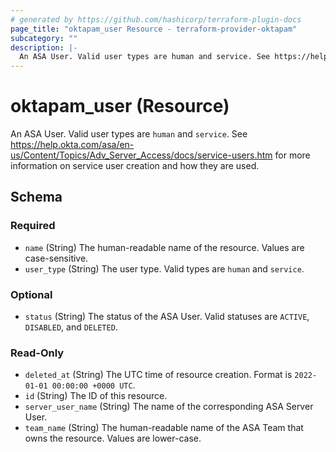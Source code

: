 ```yaml
---
# generated by https://github.com/hashicorp/terraform-plugin-docs
page_title: "oktapam_user Resource - terraform-provider-oktapam"
subcategory: ""
description: |-
  An ASA User. Valid user types are human and service. See https://help.okta.com/asa/en-us/Content/Topics/AdvServerAccess/docs/service-users.htm for more information on service user creation and how they are used.
---
```


# oktapam_user (Resource)

An ASA User. Valid user types are `human` and `service`. See https://help.okta.com/asa/en-us/Content/Topics/Adv_Server_Access/docs/service-users.htm for more information on service user creation and how they are used.



<!-- schema generated by tfplugindocs -->
## Schema

### Required

- `name` (String) The human-readable name of the resource. Values are case-sensitive.
- `user_type` (String) The user type. Valid types are `human` and `service`.

### Optional

- `status` (String) The status of the ASA User. Valid statuses are `ACTIVE`, `DISABLED`, and `DELETED`.

### Read-Only

- `deleted_at` (String) The UTC time of resource creation. Format is `2022-01-01 00:00:00 +0000 UTC`.
- `id` (String) The ID of this resource.
- `server_user_name` (String) The name of the corresponding ASA Server User.
- `team_name` (String) The human-readable name of the ASA Team that owns the resource. Values are lower-case.


